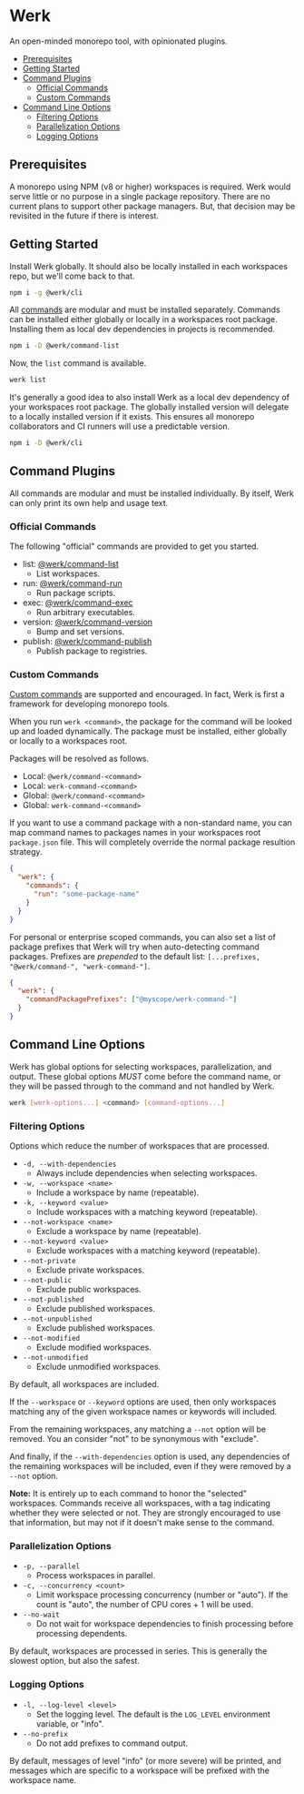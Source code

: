 # Werk

An open-minded monorepo tool, with opinionated plugins.

- [Prerequisites](#prerequisites)
- [Getting Started](#getting-started)
- [Command Plugins](#command-plugins)
  - [Official Commands](#official-commands)
  - [Custom Commands](#custom-commands)
- [Command Line Options](#command-line-options)
  - [Filtering Options](#filtering-options)
  - [Parallelization Options](#parallelization-options)
  - [Logging Options](#logging-options)

## Prerequisites

A monorepo using NPM (v8 or higher) workspaces is required. Werk would serve little or no purpose in a single package repository. There are no current plans to support other package managers. But, that decision may be revisited in the future if there is interest.

## Getting Started

Install Werk globally. It should also be locally installed in each workspaces repo, but we'll come back to that.

```sh
npm i -g @werk/cli
```

All [commands](#official-commands) are modular and must be installed separately. Commands can be installed either globally or locally in a workspaces root package. Installing them as local dev dependencies in projects is recommended.

```sh
npm i -D @werk/command-list
```

Now, the `list` command is available.

```sh
werk list
```

It's generally a good idea to also install Werk as a local dev dependency of your workspaces root package. The globally installed version will delegate to a locally installed version if it exists. This ensures all monorepo collaborators and CI runners will use a predictable version.

```sh
npm i -D @werk/cli
```

## Command Plugins

All commands are modular and must be installed individually. By itself, Werk can only print its own help and usage text.

### Official Commands

The following "official" commands are provided to get you started.

- list: [@werk/command-list](https://www.npmjs.com/package/@werk/command-publish)
  - List workspaces.
- run: [@werk/command-run](https://www.npmjs.com/package/@werk/command-run)
  - Run package scripts.
- exec: [@werk/command-exec](https://www.npmjs.com/package/@werk/command-exec)
  - Run arbitrary executables.
- version: [@werk/command-version](https://www.npmjs.com/package/@werk/command-version)
  - Bump and set versions.
- publish: [@werk/command-publish](https://www.npmjs.com/package/@werk/command-publish)
  - Publish package to registries.

### Custom Commands

[Custom commands](README_CUSTOM_COMMANDS.md) are supported and encouraged. In fact, Werk is first a framework for developing monorepo tools.

When you run `werk <command>`, the package for the command will be looked up and loaded dynamically. The package must be installed, either globally or locally to a workspaces root.

Packages will be resolved as follows.

- Local: `@werk/command-<command>`
- Local: `werk-command-<command>`
- Global: `@werk/command-<command>`
- Global: `werk-command-<command>`

If you want to use a command package with a non-standard name, you can
map command names to packages names in your workspaces root `package.json` file. This will completely override the normal package resultion strategy.

```json
{
  "werk": {
    "commands": {
      "run": "some-package-name"
    }
  }
}
```

For personal or enterprise scoped commands, you can also set a list of package prefixes that Werk will try when auto-detecting command packages. Prefixes are _prepended_ to the default list: `[...prefixes, "@werk/command-", "werk-command-"]`.

```json
{
  "werk": {
    "commandPackagePrefixes": ["@myscope/werk-command-"]
  }
}
```

## Command Line Options

Werk has global options for selecting workspaces, parallelization, and output. These global options _MUST_ come before the command name, or they will be passed through to the command and not handled by Werk.

```sh
werk [werk-options...] <command> [command-options...]
```

### Filtering Options

Options which reduce the number of workspaces that are processed.

- `-d, --with-dependencies`
  - Always include dependencies when selecting workspaces.
- `-w, --workspace <name>`
  - Include a workspace by name (repeatable).
- `-k, --keyword <value>`
  - Include workspaces with a matching keyword (repeatable).
- `--not-workspace <name>`
  - Exclude a workspace by name (repeatable).
- `--not-keyword <value>`
  - Exclude workspaces with a matching keyword (repeatable).
- `--not-private`
  - Exclude private workspaces.
- `--not-public`
  - Exclude public workspaces.
- `--not-published`
  - Exclude published workspaces.
- `--not-unpublished`
  - Exclude published workspaces.
- `--not-modified`
  - Exclude modified workspaces.
- `--not-unmodified`
  - Exclude unmodified workspaces.

By default, all workspaces are included.

If the `--workspace` or `--keyword` options are used, then only workspaces matching any of the given workspace names or keywords will included.

From the remaining workspaces, any matching a `--not` option will be removed. You an consider "not" to be synonymous with "exclude".

And finally, if the `--with-dependencies` option is used, any dependencies of the remaining workspaces will be included, even if they were removed by a `--not` option.

**Note:** It is entirely up to each command to honor the "selected" workspaces. Commands receive all workspaces, with a tag indicating whether they were selected or not. They are strongly encouraged to use that information, but may not if it doesn't make sense to the command.

### Parallelization Options

- `-p, --parallel`
  - Process workspaces in parallel.
- `-c, --concurrency <count>`
  - Limit workspace processing concurrency (number or "auto"). If the count is "auto", the number of CPU cores + 1 will be used.
- `--no-wait`
  - Do not wait for workspace dependencies to finish processing before processing dependents.

By default, workspaces are processed in series. This is generally the slowest option, but also the safest.

### Logging Options

- `-l, --log-level <level>`
  - Set the logging level. The default is the `LOG_LEVEL` environment variable, or "info".
- `--no-prefix`
  - Do not add prefixes to command output.

By default, messages of level "info" (or more severe) will be printed, and messages which are specific to a workspace will be prefixed with the workspace name.
